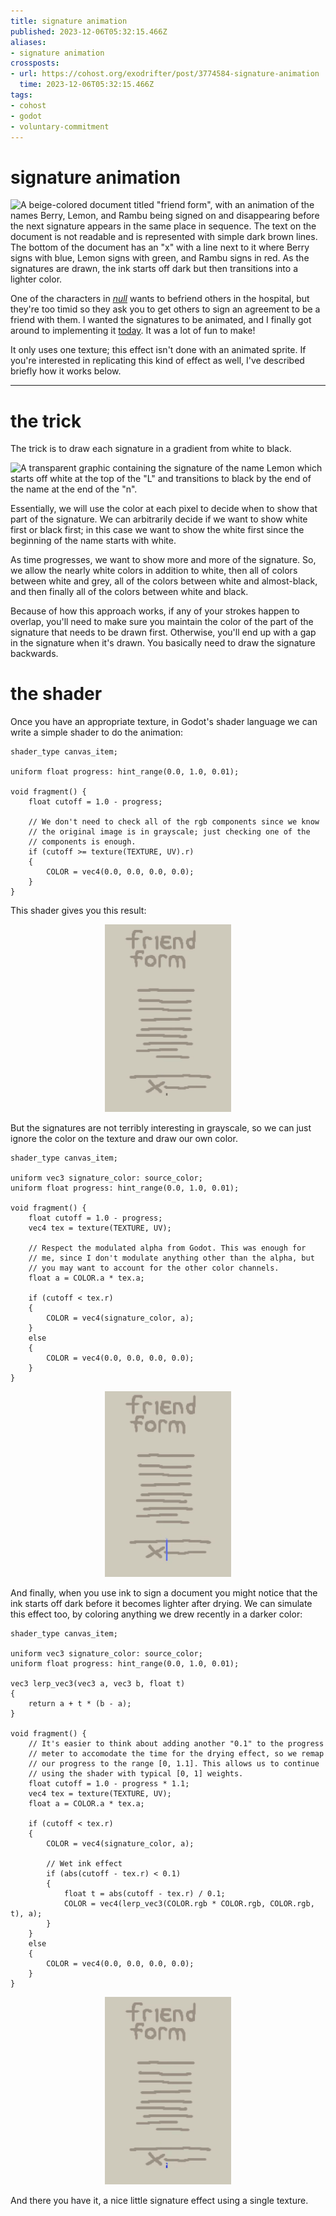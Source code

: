 ```yaml
---
title: signature animation
published: 2023-12-06T05:32:15.466Z
aliases:
- signature animation
crossposts:
- url: https://cohost.org/exodrifter/post/3774584-signature-animation
  time: 2023-12-06T05:32:15.466Z
tags:
- cohost
- godot
- voluntary-commitment
---
```


# signature animation

![A beige-colored document titled "friend form", with an animation of the names Berry, Lemon, and Rambu being signed on and disappearing before the next signature appears in the same place in sequence. The text on the document is not readable and is represented with simple dark brown lines. The bottom of the document has an "x" with a line next to it where Berry signs with blue, Lemon signs with green, and Rambu signs in red. As the signatures are drawn, the ink starts off dark but then transitions into a lighter color.](20231206053215-hero.gif)

One of the characters in _[null](20230915034939.md)_ wants to befriend others in the hospital, but they're too timid so they ask you to get others to sign an agreement to be a friend with them. I wanted the signatures to be animated, and I finally got around to implementing it [today](https://vods.exodrifter.space/2023/12/05/2225). It was a lot of fun to make!

It only uses one texture; this effect isn't done with an animated sprite. If you're interested in replicating this kind of effect as well, I've described briefly how it works below.

---

# the trick

The trick is to draw each signature in a gradient from white to black.

<div style="width: fit-content; margin: 0 auto">

![A transparent graphic containing the signature of the name Lemon which starts off white at the top of the "L" and transitions to black by the end of the name at the end of the "n".](20231206053215-signaturelemon.png)

</div>

Essentially, we will use the color at each pixel to decide when to show that part of the signature. We can arbitrarily decide if we want to show white first or black first; in this case we want to show the white first since the beginning of the name starts with white.

As time progresses, we want to show more and more of the signature. So, we allow the nearly white colors in addition to white, then all of colors between white and grey, all of the colors between white and almost-black, and then finally all of the colors between white and black.

Because of how this approach works, if any of your strokes happen to overlap, you'll need to make sure you maintain the color of the part of the signature that needs to be drawn first. Otherwise, you'll end up with a gap in the signature when it's drawn. You basically need to draw the signature backwards.

# the shader

Once you have an appropriate texture, in Godot's shader language we can write a simple shader to do the animation:

```gdshader
shader_type canvas_item;

uniform float progress: hint_range(0.0, 1.0, 0.01);

void fragment() {
	float cutoff = 1.0 - progress;

	// We don't need to check all of the rgb components since we know
	// the original image is in grayscale; just checking one of the
	// components is enough.
	if (cutoff >= texture(TEXTURE, UV).r)
	{
		COLOR = vec4(0.0, 0.0, 0.0, 0.0);
	}
}
```

This shader gives you this result:

<div style="width:40%;margin:0 auto">

![The same beige-colored document being signed by the same names, but each name is in grayscale.](20231206053215-signaturegrayscale.gif)

</div>

But the signatures are not terribly interesting in grayscale, so we can just ignore the color on the texture and draw our own color.

```gdshader
shader_type canvas_item;

uniform vec3 signature_color: source_color;
uniform float progress: hint_range(0.0, 1.0, 0.01);

void fragment() {
	float cutoff = 1.0 - progress;
	vec4 tex = texture(TEXTURE, UV);

	// Respect the modulated alpha from Godot. This was enough for
	// me, since I don't modulate anything other than the alpha, but
	// you may want to account for the other color channels.
	float a = COLOR.a * tex.a;

	if (cutoff < tex.r)
	{
		COLOR = vec4(signature_color, a);
	}
	else
	{
		COLOR = vec4(0.0, 0.0, 0.0, 0.0);
	}
}
```

<div style="width:40%;margin:0 auto">

![The same beige-colored document being signed by the same names, but each name is in a single flat color.](20231206053215-signatureflat.gif)

</div>

And finally, when you use ink to sign a document you might notice that the ink starts off dark before it becomes lighter after drying. We can simulate this effect too, by coloring anything we drew recently in a darker color:

```gdshader
shader_type canvas_item;

uniform vec3 signature_color: source_color;
uniform float progress: hint_range(0.0, 1.0, 0.01);

vec3 lerp_vec3(vec3 a, vec3 b, float t)
{
	return a + t * (b - a);
}

void fragment() {
	// It's easier to think about adding another "0.1" to the progress
	// meter to accomodate the time for the drying effect, so we remap
	// our progress to the range [0, 1.1]. This allows us to continue
	// using the shader with typical [0, 1] weights.
	float cutoff = 1.0 - progress * 1.1;
	vec4 tex = texture(TEXTURE, UV);
	float a = COLOR.a * tex.a;

	if (cutoff < tex.r)
	{
		COLOR = vec4(signature_color, a);

		// Wet ink effect
		if (abs(cutoff - tex.r) < 0.1)
		{
			float t = abs(cutoff - tex.r) / 0.1;
			COLOR = vec4(lerp_vec3(COLOR.rgb * COLOR.rgb, COLOR.rgb, t), a);
		}
	}
	else
	{
		COLOR = vec4(0.0, 0.0, 0.0, 0.0);
	}
}
```

<div style="width:40%;margin:0 auto">

![The same beige-colored document being signed by the same names, but each name starts off in a darker color and fades into a lighter one as it is signed.](20231206053215-signature.gif)

</div>

And there you have it, a nice little signature effect using a single texture.
